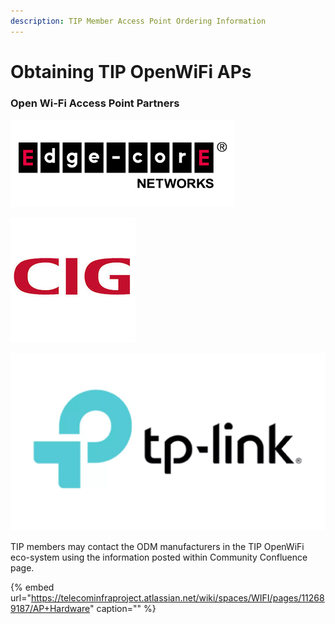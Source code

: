 ```yaml
---
description: TIP Member Access Point Ordering Information
---
```


# Obtaining TIP OpenWiFi APs

### Open Wi-Fi Access Point Partners

![](../.gitbook/assets/image%20%2816%29.png)

![](../.gitbook/assets/image%20%2810%29.png)

![](../.gitbook/assets/image%20%2813%29.png)



TIP members may contact the ODM manufacturers in the TIP OpenWiFi eco-system using the information posted within Community Confluence page.

{% embed url="https://telecominfraproject.atlassian.net/wiki/spaces/WIFI/pages/112689187/AP+Hardware" caption="" %}

